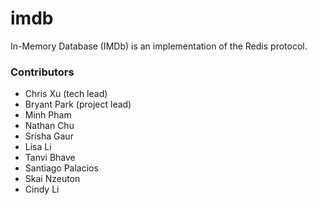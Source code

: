 # imdb
In-Memory Database (IMDb) is an implementation of the Redis protocol.

### Contributors 
- Chris Xu (tech lead)
- Bryant Park (project lead)
- Minh Pham
- Nathan Chu
- Srisha Gaur
- Lisa Li
- Tanvi Bhave
- Santiago Palacios
- Skai Nzeuton
- Cindy Li

